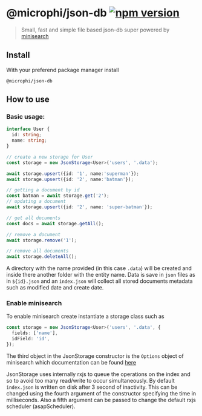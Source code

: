 # @microphi/json-db [![npm version](https://badge.fury.io/js/%40microphi%2Fjsob-db.svg)](https://badge.fury.io/js/%40microphi%2Fjson-db)

> Small, fast and simple file based json-db super powered by [minisearch](https://github.com/lucaong/minisearch)

## Install
With your preferend package manager install
```
@microphi/json-db
```

## How to use
### Basic usage:
```typescript
interface User {
  id: string;
  name: string;
}

// create a new storage for User
const storage = new JsonStorage<User>('users', '.data');

await storage.upsert({id: '1', name:'superman'});
await storage.upsert({id: '2', name:'batman'});

// getting a document by id
const batman = await storage.get('2');
// updating a document
await storage.upsert({id: '2', name: 'super-batman'});

// get all documents
const docs = await storage.getAll();

// remove a document
await storage.remove('1');

// remove all documents
await storage.deleteAll();

```
A directory with the name provided (in this case `.data`) will be created and inside there another folder with the entity name.
Data is save in `json` files as in `${id}.json` and an `index.json` will collect all stored documents metadata such as modified date and create date.

### Enable minisearch
To enable minisearch create instantiate a storage class such as
```typescript
const storage = new JsonStorage<User>('users', '.data', {
  fields: ['name'],
  idField: 'id',
});
```
The third object in the JsonStorage constructor is the `Options` object of minisearch which documentation can be found [here](https://lucaong.github.io/minisearch/classes/MiniSearch.MiniSearch.html#constructor)

JsonStorage uses internally rxjs to queue the operations on the index and so to avoid too many read/write to occur simultaneously. By default `index.json` is written on disk after 3 second of inactivity. This can be changed using the fourth argument of the constructor specifying the time in milliseconds. Also a fifth argument can be passed to change the default rxjs scheduler (asapScheduler).
